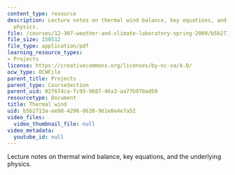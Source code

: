 ```yaml
---
content_type: resource
description: Lecture notes on thermal wind balance, key equations, and the underlying
  physics.
file: /courses/12-307-weather-and-climate-laboratory-spring-2009/b5b2713aee9842960630961e0e4e7a52_thermal_wind.pdf
file_size: 150512
file_type: application/pdf
learning_resource_types:
- Projects
license: https://creativecommons.org/licenses/by-nc-sa/4.0/
ocw_type: OCWFile
parent_title: Projects
parent_type: CourseSection
parent_uid: 02f674ca-fc93-9887-46a3-aa77b970ad59
resourcetype: Document
title: Thermal wind
uid: b5b2713a-ee98-4296-0630-961e0e4e7a52
video_files:
  video_thumbnail_file: null
video_metadata:
  youtube_id: null
---
```

Lecture notes on thermal wind balance, key equations, and the underlying physics.